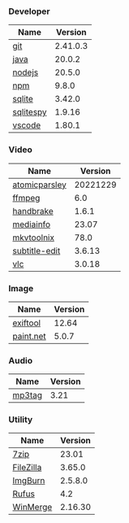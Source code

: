 
### Developer
Name                                                                       | Version
----                                                                       | -------
[git](https://github.com/git-for-windows/git/releases)                     | 2.41.0.3
[java](https://www.oracle.com/java/technologies/downloads/)                | 20.0.2
[nodejs](https://nodejs.org/en/download/current/)                          | 20.5.0
[npm](https://github.com/npm/cli)                                          | 9.8.0
[sqlite](http://www.sqlite.org/download.html)                              | 3.42.0
[sqlitespy](http://www.yunqa.de/delphi/doku.php/products/sqlitespy/index)  | 1.9.16
[vscode](https://code.visualstudio.com/updates)                            | 1.80.1

### Video
Name                                                                       | Version
----                                                                       | -------
[atomicparsley](https://github.com/wez/atomicparsley)                      | 20221229
[ffmpeg](http://www.ffmpeg.org/download.html)                              | 6.0
[handbrake](http://handbrake.fr/downloads.php)                             | 1.6.1
[mediainfo](http://mediaarea.net/us/MediaInfo/Download/Windows)            | 23.07
[mkvtoolnix](https://mkvtoolnix.download/downloads.html)                   | 78.0
[subtitle-edit](https://github.com/SubtitleEdit/subtitleedit/releases)     | 3.6.13
[vlc](https://www.videolan.org/vlc/download-windows.html)                  | 3.0.18

### Image
Name                                                                       | Version
----                                                                       | -------
[exiftool](http://www.sno.phy.queensu.ca/~phil/exiftool/)                  | 12.64
[paint.net](http://www.getpaint.net/download.html)                         | 5.0.7

### Audio
Name                                                                       | Version
----                                                                       | -------
[mp3tag](http://www.mp3tag.de/en/download.html)                            | 3.21

### Utility
Name                                                                       | Version
----                                                                       | -------
[7zip](http://www.7-zip.org/download.html)                                 | 23.01
[FileZilla](https://filezilla-project.org/download.php?show_all=1)         | 3.65.0
[ImgBurn](http://www.imgburn.com/index.php?act=download)                   | 2.5.8.0
[Rufus](https://github.com/pbatard/rufus/releases)                         | 4.2
[WinMerge](http://winmerge.org/downloads/)                                 | 2.16.30

